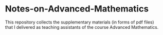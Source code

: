 # Notes-on-Advanced-Mathematics
This repository collects the supplementary materials (in forms of pdf files) that I delivered as teaching assistants of the course Advanced Mathematics. 
